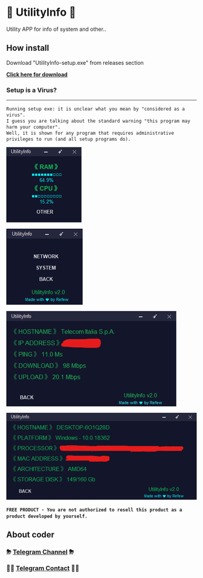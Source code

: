 # 🔮 UtilityInfo 🔮
Utility APP for info of system and other..

## How install
Download "UtilityInfo-setup.exe" from releases section

**[Click here for download](https://github.com/RefewDev/UtilityInfo/releases)**

### Setup is a Virus?
------
    Running setup exe: it is unclear what you mean by "considered as a virus".
    I guess you are talking about the standard warning "this program may harm your computer".
    Well, it is shown for any program that requires administrative privileges to run (and all setup programs do). 
    

![pic](https://github.com/RefewDev/UtilityInfo/blob/master/utinfo.png)


![picx](https://github.com/RefewDev/UtilityInfo/blob/master/home.png)


![pic2](https://github.com/RefewDev/UtilityInfo/blob/master/network.jpg)


![pic3](https://github.com/RefewDev/UtilityInfo/blob/master/system2.png)

**`FREE PRODUCT - You are not authorized to resell this product as a product developed by yourself.`**

## About coder
### ⛈ [Telegram Channel](https://t.me/RefewDevOfficial) ⛈
### 👨‍💻 [Telegram Contact](https://t.me/Refew) 👨‍💻
